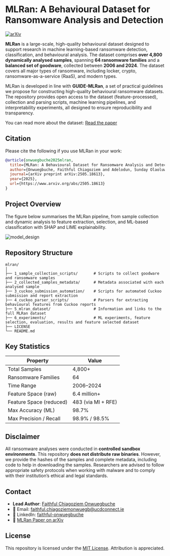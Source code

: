 # MLRan: A Behavioural Dataset for Ransomware Analysis and Detection

[![arXiv](https://img.shields.io/badge/arXiv-2505.18613-b31b1b.svg)](https://arxiv.org/abs/2505.18613)

**MLRan** is a large-scale, high-quality behavioural dataset designed to support research in machine learning-based ransomware detection, classification, and behavioural analysis. The dataset comprises **over 4,800 dynamically analysed samples**, spanning **64 ransomware families** and a **balanced set of goodware**, collected between **2006 and 2024**. The dataset covers all major types of ransomware, including locker, crypto, ransomware-as-a-service (RaaS), and modern types.

MLRan is developed in line with **GUIDE-MLRan**, a set of practical guidelines we propose for constructing high-quality behavioural ransomware datasets. The repository provides open access to the dataset (feature-processed), collection and parsing scripts, machine learning pipelines, and interpretability experiments, all designed to ensure reproducibility and transparency.

You can read more about the dataset: [Read the paper](https://arxiv.org/abs/2505.18613)

## Citation

Please cite the following if you use MLRan in your work:

```bibtex
@article{onwuegbuche2025mlran,
  title={MLRan: A Behavioural Dataset for Ransomware Analysis and Detection},
  author={Onwuegbuche, Faithful Chiagoziem and Adelodun, Sunday Olaoluwa and Jurcut, Anca Delia and Pasquale, Liliana},
  journal={arXiv preprint arXiv:2505.18613},
  year={2025},
  url={https://www.arxiv.org/abs/2505.18613}
}
```

## Project Overview
The figure below summarises the MLRan pipeline, from sample collection and dynamic analysis to feature extraction, selection, and ML-based classification with SHAP and LIME explainability.

![model_design](https://github.com/user-attachments/assets/cb17acf3-5c2f-4d75-8dfc-771b35eaa523)


## Repository Structure

```
mlran/
│
├── 1_sample_collection_scripts/       # Scripts to collect goodware and ransomware samples
├── 2_collected_samples_metadata/      # Metadata associated with each analysed sample
├── 3_cuckoo_submission_automation/    # Scripts for automated Cuckoo submission and report extraction
├── 4_cuckoo_parser_scripts/           # Parsers for extracting behavioural features from Cuckoo reports
├── 5_mlran_dataset/                   # Information and links to the full MLRan dataset
├── 6_experiments/                     # ML experiments, feature selection, evaluation, results and feature selected dataset
├── LICENSE
└── README.md
```

## Key Statistics

| Property                     | Value              |
| ---------------------------- | ------------------ |
| Total Samples                | 4,800+             |
| Ransomware Families          | 64                 |
| Time Range                   | 2006–2024          |
| Feature Space (raw)          | 6.4 million+       |
| Feature Space (reduced)      | 483 (via MI + RFE) |
| Max Accuracy (ML)            | 98.7%              |
| Max Precision / Recall       | 98.9% / 98.5%      |

## Disclaimer

All ransomware analyses were conducted in **controlled sandbox environments**. This repository **does not distribute raw binaries**. However, we provide the hashes of the samples and complete metadata, including code to help in downloading the samples. Researchers are advised to follow appropriate safety protocols when working with malware and to comply with their institution’s ethical and legal standards.

## Contact

- **Lead Author**: [Faithful Chiagoziem Onwuegbuche](https://github.com/faithfulco)  
- 📧 Email: [faithful.chiagoziemonwuegb@ucdconnect.ie](mailto:faithful.chiagoziemonwuegb@ucdconnect.ie)  
- 🔗 LinkedIn: [faithful-onwuegbuche](https://www.linkedin.com/in/faithful-onwuegbuche/)  
- 📄 [MLRan Paper on arXiv](https://arxiv.org/abs/2505.18613)



## License

This repository is licensed under the [MIT License](LICENSE). Attribution is appreciated.

